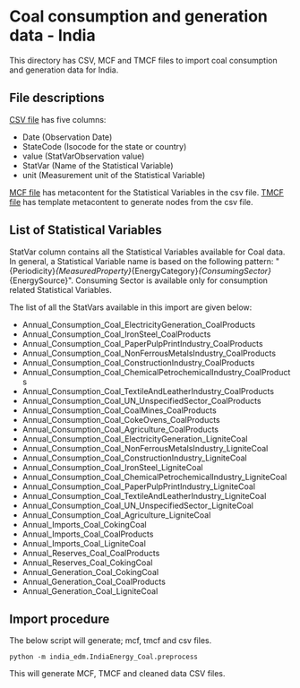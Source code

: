 # Coal consumption and generation data - India

This directory has CSV, MCF and TMCF files to import coal consumption and generation data for India.

## File descriptions

[CSV file](./IndiaEnergy_Coal.csv) has five columns:
- Date (Observation Date)
- StateCode (Isocode for the state or country)
- value (StatVarObservation value)
- StatVar (Name of the Statistical Variable)
- unit (Measurement unit of the Statistical Variable)

[MCF file](./IndiaEnergy_Coal.mcf) has metacontent for the Statistical Variables in the csv file. [TMCF file](./IndiaEnergy_Coal.tmcf) has template metacontent to generate nodes from the csv file.

## List of Statistical Variables

StatVar column contains all the Statistical Variables available for Coal data. In general, a Statistical Variable name is based on the following pattern:
"{Periodicity}_{MeasuredProperty}_{EnergyCategory}_{ConsumingSector}_{EnergySource}". Consuming Sector is available only for consumption related Statistical Variables.

The list of all the StatVars available in this import are given below:
- Annual_Consumption_Coal_ElectricityGeneration_CoalProducts
- Annual_Consumption_Coal_IronSteel_CoalProducts
- Annual_Consumption_Coal_PaperPulpPrintIndustry_CoalProducts
- Annual_Consumption_Coal_NonFerrousMetalsIndustry_CoalProducts
- Annual_Consumption_Coal_ConstructionIndustry_CoalProducts
- Annual_Consumption_Coal_ChemicalPetrochemicalIndustry_CoalProducts
- Annual_Consumption_Coal_TextileAndLeatherIndustry_CoalProducts
- Annual_Consumption_Coal_UN_UnspecifiedSector_CoalProducts
- Annual_Consumption_Coal_CoalMines_CoalProducts
- Annual_Consumption_Coal_CokeOvens_CoalProducts
- Annual_Consumption_Coal_Agriculture_CoalProducts
- Annual_Consumption_Coal_ElectricityGeneration_LigniteCoal
- Annual_Consumption_Coal_NonFerrousMetalsIndustry_LigniteCoal
- Annual_Consumption_Coal_ConstructionIndustry_LigniteCoal
- Annual_Consumption_Coal_IronSteel_LigniteCoal
- Annual_Consumption_Coal_ChemicalPetrochemicalIndustry_LigniteCoal
- Annual_Consumption_Coal_PaperPulpPrintIndustry_LigniteCoal
- Annual_Consumption_Coal_TextileAndLeatherIndustry_LigniteCoal
- Annual_Consumption_Coal_UN_UnspecifiedSector_LigniteCoal
- Annual_Consumption_Coal_Agriculture_LigniteCoal
- Annual_Imports_Coal_CokingCoal
- Annual_Imports_Coal_CoalProducts
- Annual_Imports_Coal_LigniteCoal
- Annual_Reserves_Coal_CoalProducts
- Annual_Reserves_Coal_CokingCoal
- Annual_Generation_Coal_CokingCoal
- Annual_Generation_Coal_CoalProducts
- Annual_Generation_Coal_LigniteCoal

## Import procedure

The below script will generate; mcf, tmcf and csv files.

`python -m india_edm.IndiaEnergy_Coal.preprocess`

This will generate MCF, TMCF and cleaned data CSV files.